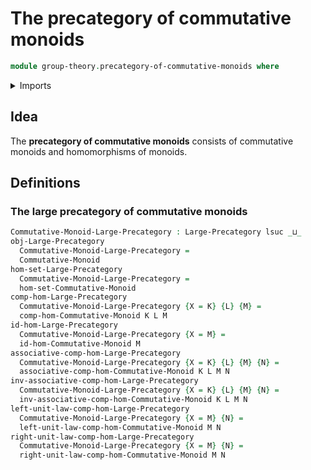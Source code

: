 # The precategory of commutative monoids

```agda
module group-theory.precategory-of-commutative-monoids where
```

<details><summary>Imports</summary>

```agda
open import category-theory.large-precategories

open import foundation.universe-levels

open import group-theory.commutative-monoids
open import group-theory.homomorphisms-commutative-monoids
```

</details>

## Idea

The **precategory of commutative monoids** consists of commutative monoids and
homomorphisms of monoids.

## Definitions

### The large precategory of commutative monoids

```agda
Commutative-Monoid-Large-Precategory : Large-Precategory lsuc _⊔_
obj-Large-Precategory
  Commutative-Monoid-Large-Precategory =
  Commutative-Monoid
hom-set-Large-Precategory
  Commutative-Monoid-Large-Precategory =
  hom-set-Commutative-Monoid
comp-hom-Large-Precategory
  Commutative-Monoid-Large-Precategory {X = K} {L} {M} =
  comp-hom-Commutative-Monoid K L M
id-hom-Large-Precategory
  Commutative-Monoid-Large-Precategory {X = M} =
  id-hom-Commutative-Monoid M
associative-comp-hom-Large-Precategory
  Commutative-Monoid-Large-Precategory {X = K} {L} {M} {N} =
  associative-comp-hom-Commutative-Monoid K L M N
inv-associative-comp-hom-Large-Precategory
  Commutative-Monoid-Large-Precategory {X = K} {L} {M} {N} =
  inv-associative-comp-hom-Commutative-Monoid K L M N
left-unit-law-comp-hom-Large-Precategory
  Commutative-Monoid-Large-Precategory {X = M} {N} =
  left-unit-law-comp-hom-Commutative-Monoid M N
right-unit-law-comp-hom-Large-Precategory
  Commutative-Monoid-Large-Precategory {X = M} {N} =
  right-unit-law-comp-hom-Commutative-Monoid M N
```
